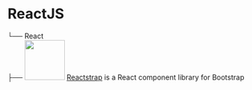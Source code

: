 # ReactJS
└── React<br>
       ├── <img width = "80px" src = "https://reactstrap.github.io/logo.svg"/><span> <a href = "https://reactstrap.github.io/?path=/story/home-installation--page">Reactstrap<a/> is a React component library for Bootstrap</span>


